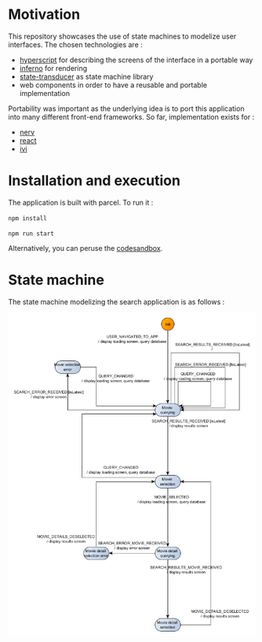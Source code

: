 # Motivation
This repository showcases the use of state machines to modelize user interfaces. The chosen 
technologies are :
 - [hyperscript](https://github.com/infernojs/inferno) for describing the screens of the interface in a portable way
 - [inferno](https://github.com/infernojs/inferno) for rendering
 - [state-transducer](https://github.com/brucou/state-transducer) as state machine library
 - web components in order to have a reusable and portable implementation
 
 Portability was important as the underlying idea is to port this application into many different
  front-end frameworks. So far, implementation exists for :
  - [nerv](https://github.com/brucou/movie-search-app-nerv)
  - [react](https://codesandbox.io/s/kwn3lx2qx7)
  - [ivi](https://github.com/brucou/movie-search-app-ivi)

# Installation and execution
The application is built with parcel. To run it :

`npm install`

`npm run start`

Alternatively, you can peruse the [codesandbox](https://codesandbox.io/s/9zjo5yx8po).

# State machine
The state machine modelizing the search application is as follows :

![](movie%20search%20good%20fsm%20corrected%20flowchart%20no%20emphasis%20switchMap.png)
